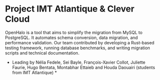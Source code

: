 # Project IMT Atlantique & Clever Cloud

OpenHalo is a tool that aims to simplify the migration from MySQL to PostgreSQL. It automates schema conversion, data migration, and performance validation. Our team contributed by developing a Rust-based testing framework, running database benchmarks, and writing migration scripts and technical documentation.
* Leading by Nélia Fedele, Sei Bayle, François-Xavier Collot, Juliette Faurie, Hugo Bentata, Montabhar Ettaieb and Houda Daouairi (students from IMT Atlantique) *
